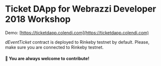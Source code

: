 # Ticket DApp for Webrazzi Developer 2018 Workshop

Demo: [https://ticketdapp.colendi.com](https://ticketdapp.colendi.com)

*dEventTicket* contract is deployed to Rinkeby testnet by default. Please, make sure you are connected to Rinkeby testnet.

#### 👋 You are always welcome to contribute!